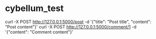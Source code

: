 # cybellum_test

curl -X POST http://127.0.0.1:5000/post -d '{"title": "Post title", "content": "Post content"}'
curl -X POST http://127.0.0.1:5000/comment/1 -d '{"content": "Comment content"}'